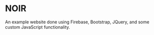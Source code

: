 # NOIR
An example website done using Firebase, Bootstrap, JQuery, and some custom JavaScript functionality. 

